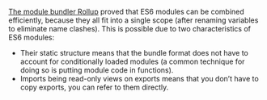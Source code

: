 [The module bundler Rollup](https://github.com/rollup/rollup) proved that ES6 modules can be combined efficiently, because they all fit into a single scope (after renaming variables to eliminate name clashes). This is possible due to two characteristics of ES6 modules:

* Their static structure means that the bundle format does not have to account for conditionally loaded modules (a common technique for doing so is putting module code in functions).
* Imports being read-only views on exports means that you don’t have to copy exports, you can refer to them directly.
